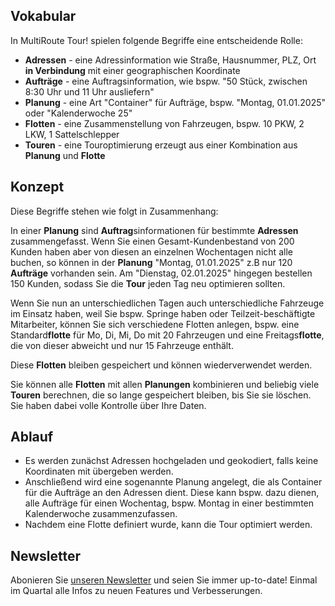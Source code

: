 ## Vokabular

In MultiRoute Tour! spielen folgende Begriffe eine entscheidende Rolle:

*   **Adressen** - eine Adressinformation wie Straße, Hausnummer, PLZ, Ort **in Verbindung** mit einer geographischen Koordinate
*   **Aufträge** - eine Auftragsinformation, wie bspw. "50 Stück, zwischen 8:30 Uhr und 11 Uhr ausliefern"
*   **Planung** - eine Art "Container" für Aufträge, bspw. "Montag, 01.01.2025" oder "Kalenderwoche 25"
*   **Flotten** - eine Zusammenstellung von Fahrzeugen, bspw. 10 PKW, 2 LKW, 1 Sattelschlepper
*   **Touren** - eine Touroptimierung erzeugt aus einer Kombination aus **Planung** und **Flotte**

## Konzept

Diese Begriffe stehen wie folgt in Zusammenhang:

In einer **Planung** sind **Auftrag**sinformationen für bestimmte **Adressen** zusammengefasst. Wenn Sie einen Gesamt-Kundenbestand von 200 Kunden haben aber von diesen an einzelnen Wochentagen nicht alle buchen, so können in der **Planung** "Montag, 01.01.2025" z.B nur 120 **Aufträge** vorhanden sein. Am "Dienstag, 02.01.2025" hingegen bestellen 150 Kunden, sodass Sie die **Tour** jeden Tag neu optimieren sollten.

Wenn Sie nun an unterschiedlichen Tagen auch unterschiedliche Fahrzeuge im Einsatz haben, weil Sie bspw. Springe haben oder Teilzeit-beschäftigte Mitarbeiter, können Sie sich verschiedene Flotten anlegen, bspw. eine Standard**flotte** für Mo, Di, Mi, Do mit 20 Fahrzeugen und eine Freitags**flotte**, die von dieser abweicht und nur 15 Fahrzeuge enthält.

Diese **Flotten** bleiben gespeichert und können wiederverwendet werden.

Sie können alle **Flotten** mit allen **Planungen** kombinieren und beliebig viele **Touren** berechnen, die so lange gespeichert bleiben, bis Sie sie löschen. Sie haben dabei volle Kontrolle über Ihre Daten.

## Ablauf

*   Es werden zunächst Adressen hochgeladen und geokodiert, falls keine Koordinaten mit übergeben werden.
*   Anschließend wird eine sogenannte Planung angelegt, die als Container für die Aufträge an den Adressen dient. Diese kann bspw. dazu dienen, alle Aufträge für einen Wochentag, bspw. Montag in einer bestimmten Kalenderwoche zusammenzufassen.
*   Nachdem eine Flotte definiert wurde, kann die Tour optimiert werden.

## Newsletter

Abonieren Sie [unseren Newsletter](https://publ.maillist-manage.com/ua/Optin?od=11287eca5605b8&zx=1283976e&lD=11669435b1efc0ce&n=11699f75114c2c8&sD=11669435b1f80da7) und seien Sie immer up-to-date! Einmal im Quartal alle Infos zu neuen Features und Verbesserungen.
